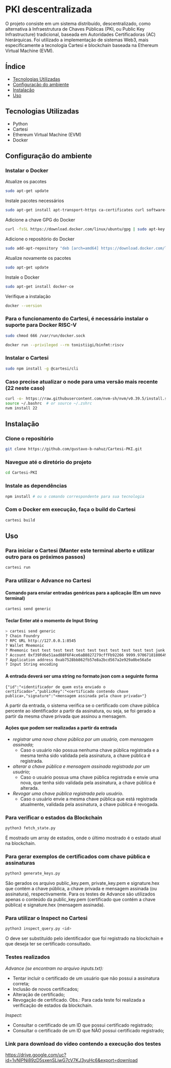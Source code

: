 # PKI descentralizada

O projeto consiste em um sistema distribuído, descentralizado, como alternativa à Infraestrutura de Chaves Públicas (PKI, ou Public Key Infrastructure) tradicional, baseada em Autoridades Certificadoras (AC) hierárquicas.
Foi utilizado a implementação de sistemas Web3, mais especificamente a tecnologia Cartesi e blockchain baseada na Ethereum Virtual Machine (EVM).

## Índice

- [Tecnologias Utilizadas](#tecnologias-utilizadas)
- [Configuração do ambiente](#configuracao-ambiente)
- [Instalação](#instalação)
- [Uso](#uso)

## Tecnologias Utilizadas

- Python
- Cartesi
- Ethereum Virtual Machine (EVM)
- Docker

## Configuração do ambiente

### Instalar o Docker
Atualize os pacotes
```bash
sudo apt-get update
```
Instale pacotes necessários
```bash
sudo apt-get install apt-transport-https ca-certificates curl software-properties-common
```
Adicione a chave GPG do Docker
```bash
curl -fsSL https://download.docker.com/linux/ubuntu/gpg | sudo apt-key add -
```
Adicione o repositório do Docker
```bash
sudo add-apt-repository "deb [arch=amd64] https://download.docker.com/linux/ubuntu $(lsb_release -cs) stable"
```
Atualize novamente os pacotes
```bash
sudo apt-get update
```
Instale o Docker
```bash
sudo apt-get install docker-ce
```
Verifique a instalação
```bash
docker --version
```
### Para o funcionamento do Cartesi, é necessário instalar o suporte para Docker RISC-V
```bash
sudo chmod 666 /var/run/docker.sock
```
```bash
docker run --privileged --rm tonistiigi/binfmt:riscv
```
### Instalar o Cartesi
```bash
sudo npm install -g @cartesi/cli
```

### Caso precise atualizar o node para uma versão mais recente (22 neste caso)
```bash
curl -o- https://raw.githubusercontent.com/nvm-sh/nvm/v0.39.5/install.sh | bash
source ~/.bashrc  # or source ~/.zshrc
nvm install 22
```


## Instalação

### Clone o repositório
```bash
git clone https://github.com/gustavo-b-nahuz/Cartesi-PKI.git
```

### Navegue até o diretório do projeto
```bash
cd Cartesi-PKI
```

### Instale as dependências
```bash
npm install # ou o comando correspondente para sua tecnologia
```

### Com o Docker em execução, faça o build do Cartesi
```bash
cartesi build
```

## Uso

### Para iniciar o Cartesi (Manter este terminal aberto e utilizar outro para os próximos passos)
```bash
cartesi run
```

### Para utilizar o Advance no Cartesi

#### Comando para enviar entradas genéricas para a aplicação (Em um novo terminal)
```bash
cartesi send generic
```

#### Teclar Enter até o momento de Input String
```bash
> cartesi send generic
? Chain Foundry
? RPC URL http://127.0.0.1:8545
? Wallet Mnemonic
? Mnemonic test test test test test test test test test test test junk
? Account 0xf39Fd6e51aad88F6F4ce6aB8827279cffFb92266 9999.970671818064986684 ETH
? Application address 0xab7528bb862fb57e8a2bcd567a2e929a0be56a5e
? Input String encoding
```

#### A entrada deverá ser uma string no formato json com a seguinte forma
```
{"id":"<identificador de quem esta enviado o certificado>","publicKey":"<certificado contendo chave publica>,"signature":"<mensagem assinada pela chave privada>"}
```
A partir da entrada, o sistema verifica se o certificado com chave pública percente ao identificador a partir da assinatura, ou seja, se foi gerado a partir da mesma chave privada que assinou a mensagem.

#### Ações que podem ser realizadas a partir da entrada
- *registrar uma nova chave pública por um usuário, com mensagem assinada*;
  - Caso o usuário não possua nenhuma chave pública registrada e a mesma tenha sido validada pela assinatura, a chave pública é registrada.
- *alterar a chave pública e mensagem assinada registrada por um usuário*;
  - Caso o usuário possua uma chave pública registrada e envie uma nova, que tenha sido validada pela assinatura, a chave pública é alterada.
- *Revogar uma chave pública registrada pelo usuário*.
  - Caso o usuário envie a mesma chave pública que está registrada atualmente, validada pela assinatura, a chave pública é revogada.
 
### Para verificar o estados da Blockchain
```bash
python3 fetch_state.py
```
É mostrado um array de estados, onde o último mostrado é o estado atual na blockchain.

### Para gerar exemplos de certificados com chave pública e assinaturas
```bash
python3 generate_keys.py
```
São gerados os arquivo public_key.pem, private_key.pem e signature.hex que contém a chave pública, a chave privada e mensagem assinada (ou assinatura), respectivamente. Para os testes de Advance são utilizados apenas o conteúdo da public_key.pem (certificado que contém a chave pública) e signature.hex (mensagem assinada).

### Para utilizar o Inspect no Cartesi
```bash
python3 inspect_query.py <id>
```
O <id> deve ser substituído pelo identificador que foi registrado na blockchain e que deseja ter se certificado consultado.

### Testes realizados
*Advance (se encontram no arquivo inputs.txt):*
- Tentar incluir o certificado de um usuário que não possui a assinatura correta;
- Inclusão de novos certificados;
- Alteração de certificado;
- Revogação de certificado.
Obs.: Para cada teste foi realizada a verificação de estados da blockchain.

*Inspect:*
- Consultar o certificado de um ID que possui certificado registrado;
- Consultar o certificado de um ID que NÃO possui certificado registrado;

### Link para download do vídeo contendo a execução dos testes
https://drive.google.com/uc?id=1vNIPNi89zD5sxenSLjwG7cV7KJ3yuHc6&export=download
